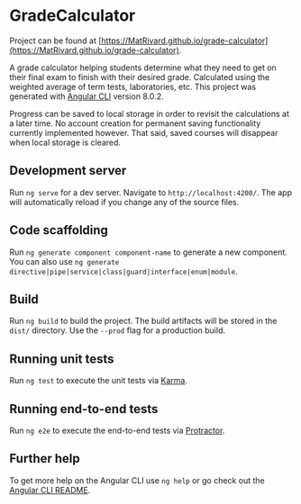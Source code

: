 # GradeCalculator

Project can be found at [https://MatRivard.github.io/grade-calculator](https://MatRivard.github.io/grade-calculator).

A grade calculator helping students determine what they need to get on their final exam to finish with their desired grade. Calculated using the weighted average of term tests, laboratories, etc. This project was generated with [Angular CLI](https://github.com/angular/angular-cli) version 8.0.2.

Progress can be saved to local storage in order to revisit the calculations at a later time. No account creation for permanent saving functionality currently implemented however. That said, saved courses will disappear when local storage is cleared.

## Development server

Run `ng serve` for a dev server. Navigate to `http://localhost:4200/`. The app will automatically reload if you change any of the source files.

## Code scaffolding

Run `ng generate component component-name` to generate a new component. You can also use `ng generate directive|pipe|service|class|guard|interface|enum|module`.

## Build

Run `ng build` to build the project. The build artifacts will be stored in the `dist/` directory. Use the `--prod` flag for a production build.

## Running unit tests

Run `ng test` to execute the unit tests via [Karma](https://karma-runner.github.io).

## Running end-to-end tests

Run `ng e2e` to execute the end-to-end tests via [Protractor](http://www.protractortest.org/).

## Further help

To get more help on the Angular CLI use `ng help` or go check out the [Angular CLI README](https://github.com/angular/angular-cli/blob/master/README.md).
